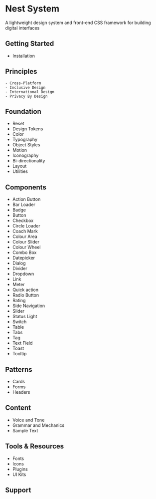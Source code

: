 # Nest System
A lightweight design system and front-end CSS framework for building digital interfaces

## Getting Started
- Installation

## Principles
	- Cross-Platform
	- Inclusive Design
	- International Design
	- Privacy By Design

## Foundation
- Reset
- Design Tokens
- Color
- Typography
- Object Styles
- Motion
- Iconography
- Bi-directionality
- Layout
- Utilities

## Components
- Action Button
- Bar Loader
- Badge
- Button
- Checkbox
- Circle Loader
- Coach Mark
- Colour Area
- Colour Slider
- Colour Wheel
- Combo Box
- Datepicker
- Dialog
- Divider
- Dropdown
- Link
- Meter
- Quick action
- Radio Button
- Rating
- Side Navigation
- Slider
- Status Light
- Switch
- Table
- Tabs
- Tag
- Text Field
- Toast
- Tooltip

## Patterns
- Cards
- Forms
- Headers

## Content
- Voice and Tone
- Grammar and Mechanics
- Sample Text

## Tools & Resources
- Fonts
- Icons
- Plugins
- UI Kits

## Support

